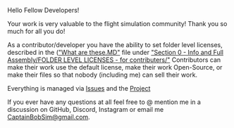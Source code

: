 Hello Fellow Developers!

Your work is very valuable to the flight simulation community! Thank you so much for all you do!

As a contributor/developer you have the ability to set folder level licenses, described in the (["What are these.MD"](https://github.com/CaptainBobSim/The-Cessna-172-Project-V3/blob/main/Section%200%20-%20Info%20and%20Full%20Assembly/FOLDER%20LEVEL%20LICENSES%20-%20for%20contributers/What%20are%20these.MD) file under ["Section 0 - Info and Full Assembly/FOLDER LEVEL LICENSES - for contributers/"](https://github.com/CaptainBobSim/The-Cessna-172-Project-V3/tree/main/Section%200%20-%20Info%20and%20Full%20Assembly/FOLDER%20LEVEL%20LICENSES%20-%20for%20contributers)
Contributors can make their work use the default license, make their work Open-Source, or make their files so that nobody (including me) can sell their work.

Everything is managed via [Issues](https://github.com/CaptainBobSim/The-Cessna-172-Project-V3/issues) and the [Project](https://github.com/users/CaptainBobSim/projects/2/views/1)

If you ever have any questions at all feel free to @ mention me in a discussion on GitHub, Discord, Instagram or email me CaptainBobSim@gmail.com.
